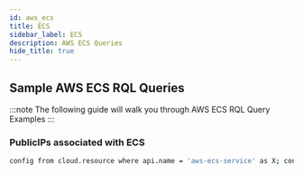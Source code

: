 ```yaml
---
id: aws_ecs
title: ECS
sidebar_label: ECS
description: AWS ECS Queries
hide_title: true
---
```


## Sample AWS ECS RQL Queries

:::note
The following guide will walk you through AWS ECS RQL Query Examples
:::

### PublicIPs associated with ECS

```bash
config from cloud.resource where api.name = 'aws-ecs-service' as X; config from cloud.resource where api.name = 'aws-ec2-describe-network-interfaces' as Y; filter " $.Y.tagSet[?(@.key=='aws:ecs:serviceName')].value contains $.X.serviceName and $.X.networkConfiguration.awsvpcConfiguration.assignPublicIp equals ENABLED"; show X; 
```